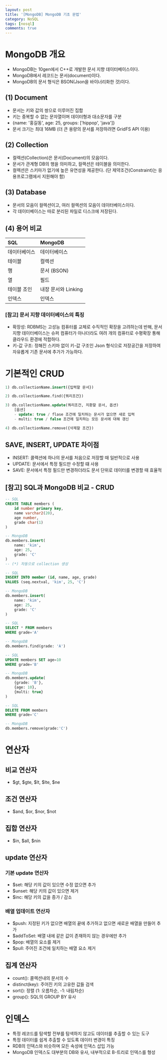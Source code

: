 ```yaml
---
layout: post
title: '[MongoDB] MongoDB 기초 문법'
category: NoSQL
tags: [nosql]
comments: true
---
```


# MongoDB 개요
- MongoDB는 10gen에서 C++로 개발한 문서 지향 데이터베이스이다.
- MongoDB에서 레코드는 문서(document)이다.
- MongoDB의 문서 형식은 BSON(Json을 바이너리화한 것)이다.

## (1) Document
- 문서는 키와 값의 쌍으로 이루어진 집합
- 키는 중복할 수 없는 문자열이며 데이터형과 대소문자를 구분
- {name: '홍길동', age: 25, groups: ['hippop', 'java']}
- 문서 크기는 최대 16MB (더 큰 용량의 문서를 저장하려면 GridFS API 이용)

## (2) Collection
- 컬렉션(Collection)은 문서(Document)의 모음이다.
- 문서가 관계형 DB의 행을 의미하고, 컬랙션은 테이블을 의미한다.
- 컬렉션은 스키마가 없기에 높은 유연성을 제공한다. (단 제약조건(Constraint)는 응용프로그램에서 지원해야 함)

## (3) Database
- 문서의 모음이 컬렉션이고, 여러 컬렉션의 모음이 데이터베이스이다.
- 각 데이터베이스는 따로 분리된 파일로 디스크에 저장된다.

## (4) 용어 비교

SQL  | MongoDB
:----|:-----
데이터베이스  | 데이터베이스
테이블       | 컬렉션
행           | 문서 (BSON)
열           | 필드
테이블 조인   | 내장 문서와 Linking
인덱스       | 인덱스

### [참고] 문서 지향 데이터베이스의 특징
- 확장성: RDBMS는 고성능 컴퓨터를 교체로 수직적인 확장을 고려하는데 반해, 문서 지향 데이터베이스는 슈퍼 컴퓨터가 아나더라도 여려 개의 컴퓨터로 수평확장 통해 클라우드 환경에 적합하다.
- 키-값 구조: 정해진 스키마 없이 키-값 구조인 Json 형식으로 저장공간을 저장하여 자유롭게 기존 문서에 추가가 가능하다.

# 기본적인 CRUD

~~~sql
1) db.collectionName.insert({입력할 문서})

2) db.collectionName.find({쿼리조건})

3) db.collectionName.update(쿼리조건, 치환할 문서, 옵션)
	[옵션]
	- update: true / flase 조건에 일치하는 문서가 없으면 새로 입력
	- multi: true / false 조건에 일치하는 모든 문서에 대해 갱신

4) db.collectionName.remove({삭제할 조건})
~~~


## SAVE, INSERT, UPDATE 차이점
- INSERT: 콜랙션에 하나의 문서를 처음으로 저장할 때 일반적으로 사용
- UPDATE: 문서에서 특정 필드만 수정할 떄 사용
- SAVE: 문서에서 특정 필드만 변경하더라도 문서 단위로 데이터를 변경할 때 효율적

## [참고] SQL과 MongoDB 비교 - CRUD

~~~sql
-- SQL
CREATE TABLE members (
	id number primary key,
	name varchar2(20),
	age number,
	grade char(1)
)

-- MongoDB
db.members.insert(
	name: 'kim',
	age: 25,
	grade: 'C'
)
-- (*) 자동으로 collection 생성
~~~

~~~sql
-- SQL
INSERT INTO member (id, name, age, grade)
VALUES (seq.nextval, 'kim', 25, 'C')

-- MongoDB
db.members.insert(
	name: 'kim',
	age: 25,
	grade: 'C'
)
~~~


~~~sql
-- SQL
SELECT * FROM members
WHERE grade='A'

-- MongoDB
db.members.find(grade: 'A')
~~~

~~~sql
-- SQL
UPDATE members SET age=10
WHERE grade='B'

-- MongoDB
db.members.update(
	{grade: 'B'},
	{age: 10},
	{multi: true}
)
~~~

~~~sql
-- SQL
DELETE FROM members
WHERE grade='C'

-- MongoDB
db.members.remove(grade:'C')
~~~

# 연산자
## 비교 연산자
- $gt, $gte, $lt, $lte, $ne

## 조건 연산자
- $and, $or, $nor, $not

## 집합 연산자
- $in, $all, $nin

## update 연산자

### 기본 update 연산자
- $set: 해당 키의 값이 있으면 수정 없으면 추가
- $unset: 해당 키의 값이 있으면 제거
- $inc: 해당 키의 값을 증가 / 감소

### 배열 업데이트 연산자
- $push: 지정된 키가 없으면 배열의 끝에 추가하고 없으면 새로운 배열을 만들어 추가
- $addToSet: 배열 내에 같은 값이 존재하지 않는 경우에만 추가
- $pop: 배열의 요소를 제거
- $pull: 주어진 조건에 일치하는 배열 요소 제거

## 집계 연산자
- count(): 콜렉션내의 문서의 수
- distinct(key): 주어진 키의 고유한 값들 검색
- sort(): 정렬 (1: 오름차순, -1: 내림차순)
- group(): SQL의 GROUP BY 유사

# 인덱스
- 특정 레코드를 탐색할 전부를 탐색하지 않고도 데이터를 추출할 수 있는 도구
- 특정 데이터를 쉽게 추출할 수 있도록 데이터 변경이 특징
- RDB의 인덱스와 비슷하며 모든 속성에 인덱스 삽입 가능
- MongoDB 인덱스도 대부분의 DB와 유사, 내부적으로 B-트리로 인덱스를 형성

